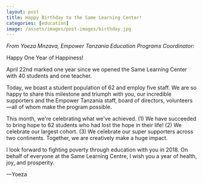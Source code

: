 ```yaml
---
layout: post
title: Happy Birthday to the Same Learning Center!
categories: [education]
image: /assets/images/post-images/birthday.jpg
---
```

<em>From Yoeza Mnzava, Empower Tanzania Education Programs Coordinator:</em>

Happy One Year of Happiness!

April 22nd marked one year since we opened the Same Learning Center with 40 students and one teacher.<!--more-->

Today, we boast a student population of 62 and employ five staff. We are so happy to share this milestone and triumph with you, our incredible supporters and the Empower Tanzania staff, board of directors, volunteers—all of whom make the program possible.

This month, we're celebrating what we've achieved. (1) We have succeeded to bring hope to 62 students who had lost the hope in their life! (2) We celebrate our largest cohort. (3) We celebrate our super supporters across two continents. Together, we are creatively make a huge impact.

I look forward to fighting poverty through education with you in 2018. On behalf of everyone at the Same Learning Centre, I wish you a year of health, joy, and prosperity.

—Yoeza
